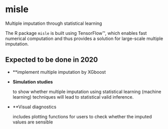 # misle
Multiple imputation through statistical learning

The R package `misle` is built using TensorFlow™, which enables fast numerical computation and thus provides a solution for large-scale multiple imputation.



## Expected to be done in 2020
- **implement multiple imputation by XGboost

- **Simulation studies**


   to show whether multiple imputation using statistical learning (machine learning) techniques will lead to statistical valid inference. 

- **Visual diagnostics


   includes plotting functions for users to check whether the imputed values are sensible




